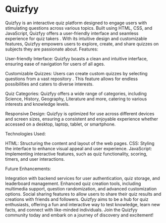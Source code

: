 # Quizfyy
Quizfyy is an interactive quiz platform designed to engage users with stimulating questions across various topics. Built using HTML, CSS, and JavaScript, Quizfyy offers a user-friendly interface and seamless experience for  quiz takers . With its intuitive design and customizable features, Quizfyy empowers users to explore, create, and share quizzes on subjects they are passionate about.
Features:

User-friendly Interface: Quizfyy boasts a clean and intuitive interface, ensuring ease of navigation for users of all ages.

Customizable Quizzes: Users can create custom quizzes by selecting questions from a vast repository . This feature allows for endless possibilities and caters to diverse interests.

Quiz Categories: Quizfyy offers a wide range of categories, including Science, History, Geography, Literature and more, catering to various interests and knowledge levels.

Responsive Design: Quizfyy is optimized for use across different devices and screen sizes, ensuring a consistent and enjoyable experience whether accessed on a desktop, laptop, tablet, or smartphone.

Technologies Used:

HTML: Structuring the content and layout of the web pages.
CSS: Styling the interface to enhance visual appeal and user experience.
JavaScript: Implementing interactive features, such as quiz functionality, scoring, timers, and user interactions.

Future Enhancements:

Integration with backend services for user authentication, quiz storage, and leaderboard management.
Enhanced quiz creation tools, including multimedia support, question randomization, and advanced customization options.
Social sharing features to allow users to share their quiz results and creations with friends and followers.
Quizfyy aims to be a hub for quiz enthusiasts, offering a fun and interactive way to test knowledge, learn new facts, and connect with like-minded individuals. Join the Quizfyy community today and embark on a journey of discovery and excitement!
